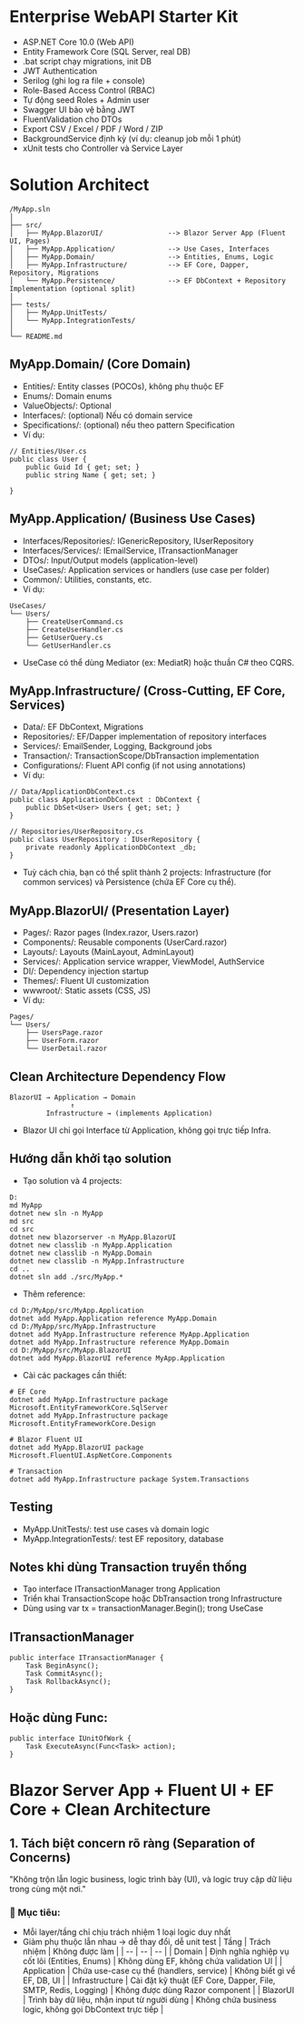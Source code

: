 # Enterprise WebAPI Starter Kit
+ ASP.NET Core 10.0 (Web API)
+ Entity Framework Core (SQL Server, real DB)
+ .bat script chạy migrations, init DB
+ JWT Authentication
+ Serilog (ghi log ra file + console)
+ Role-Based Access Control (RBAC)
+ Tự động seed Roles + Admin user
+ Swagger UI bảo vệ bằng JWT
+ FluentValidation cho DTOs
+ Export CSV / Excel / PDF / Word / ZIP
+ BackgroundService định kỳ (ví dụ: cleanup job mỗi 1 phút)
+ xUnit tests cho Controller và Service Layer

# Solution Architect
```
/MyApp.sln
│
├── src/
│   ├── MyApp.BlazorUI/                --> Blazor Server App (Fluent UI, Pages)
│   ├── MyApp.Application/             --> Use Cases, Interfaces
│   ├── MyApp.Domain/                  --> Entities, Enums, Logic
│   ├── MyApp.Infrastructure/          --> EF Core, Dapper, Repository, Migrations
│   └── MyApp.Persistence/             --> EF DbContext + Repository Implementation (optional split)
│
├── tests/
│   ├── MyApp.UnitTests/
│   └── MyApp.IntegrationTests/
│
└── README.md
```

## MyApp.Domain/ (Core Domain)
+ Entities/: Entity classes (POCOs), không phụ thuộc EF
+ Enums/: Domain enums
+ ValueObjects/: Optional
+ Interfaces/: (optional) Nếu có domain service
+ Specifications/: (optional) nếu theo pattern Specification
+ Ví dụ:
```
// Entities/User.cs
public class User {
    public Guid Id { get; set; }
    public string Name { get; set; }

}
```

## MyApp.Application/ (Business Use Cases)
+ Interfaces/Repositories/: IGenericRepository<T>, IUserRepository
+ Interfaces/Services/: IEmailService, ITransactionManager
+ DTOs/: Input/Output models (application-level)
+ UseCases/: Application services or handlers (use case per folder)
+ Common/: Utilities, constants, etc.
+ Ví dụ:
```
UseCases/
└── Users/
    ├── CreateUserCommand.cs
    ├── CreateUserHandler.cs
    ├── GetUserQuery.cs
    └── GetUserHandler.cs
```
+ UseCase có thể dùng Mediator (ex: MediatR) hoặc thuần C# theo CQRS.

## MyApp.Infrastructure/ (Cross-Cutting, EF Core, Services)
+ Data/: EF DbContext, Migrations
+ Repositories/: EF/Dapper implementation of repository interfaces
+ Services/: EmailSender, Logging, Background jobs
+ Transaction/: TransactionScope/DbTransaction implementation
+ Configurations/: Fluent API config (if not using annotations)
+ Ví dụ:
```
// Data/ApplicationDbContext.cs
public class ApplicationDbContext : DbContext {
    public DbSet<User> Users { get; set; }
}

// Repositories/UserRepository.cs
public class UserRepository : IUserRepository {
    private readonly ApplicationDbContext _db;
}
```
+ Tuỳ cách chia, bạn có thể split thành 2 projects: Infrastructure (for common services) và Persistence (chứa EF Core cụ thể).

## MyApp.BlazorUI/ (Presentation Layer)
+ Pages/: Razor pages (Index.razor, Users.razor)
+ Components/: Reusable components (UserCard.razor)
+ Layouts/: Layouts (MainLayout, AdminLayout)
+ Services/: Application service wrapper, ViewModel, AuthService
+ DI/: Dependency injection startup
+ Themes/: Fluent UI customization
+ wwwroot/: Static assets (CSS, JS)
+ Ví dụ:
```
Pages/
└── Users/
    ├── UsersPage.razor
    ├── UserForm.razor
    └── UserDetail.razor
```

## Clean Architecture Dependency Flow
```
BlazorUI → Application → Domain
               ↑
         Infrastructure → (implements Application)
```
+ Blazor UI chỉ gọi Interface từ Application, không gọi trực tiếp Infra.

## Hướng dẫn khởi tạo solution
+ Tạo solution và 4 projects:
```
D:
md MyApp
dotnet new sln -n MyApp
md src
cd src
dotnet new blazorserver -n MyApp.BlazorUI
dotnet new classlib -n MyApp.Application
dotnet new classlib -n MyApp.Domain
dotnet new classlib -n MyApp.Infrastructure
cd ..
dotnet sln add ./src/MyApp.*
```
+ Thêm reference:
```
cd D:/MyApp/src/MyApp.Application
dotnet add MyApp.Application reference MyApp.Domain
cd D:/MyApp/src/MyApp.Infrastructure
dotnet add MyApp.Infrastructure reference MyApp.Application
dotnet add MyApp.Infrastructure reference MyApp.Domain
cd D:/MyApp/src/MyApp.BlazorUI
dotnet add MyApp.BlazorUI reference MyApp.Application
```
+ Cài các packages cần thiết:
```
# EF Core
dotnet add MyApp.Infrastructure package Microsoft.EntityFrameworkCore.SqlServer
dotnet add MyApp.Infrastructure package Microsoft.EntityFrameworkCore.Design

# Blazor Fluent UI
dotnet add MyApp.BlazorUI package Microsoft.FluentUI.AspNetCore.Components

# Transaction
dotnet add MyApp.Infrastructure package System.Transactions
```

## Testing
+ MyApp.UnitTests/: test use cases và domain logic
+ MyApp.IntegrationTests/: test EF repository, database

## Notes khi dùng Transaction truyền thống
+ Tạo interface ITransactionManager trong Application
+ Triển khai TransactionScope hoặc DbTransaction trong Infrastructure
+ Dùng using var tx = transactionManager.Begin(); trong UseCase

## ITransactionManager
```
public interface ITransactionManager {
    Task BeginAsync();
    Task CommitAsync();
    Task RollbackAsync();
}
```

## Hoặc dùng Func<Task>:
```
public interface IUnitOfWork {
    Task ExecuteAsync(Func<Task> action);
}
```

# Blazor Server App + Fluent UI + EF Core + Clean Architecture

## 1. Tách biệt concern rõ ràng (Separation of Concerns)

"Không trộn lẫn logic business, logic trình bày (UI), và logic truy cập dữ liệu trong cùng một nơi."

### 🎯 Mục tiêu:
+ Mỗi layer/tầng chỉ chịu trách nhiệm 1 loại logic duy nhất
+ Giảm phụ thuộc lẫn nhau → dễ thay đổi, dễ unit test
| Tầng | Trách nhiệm | Không được làm |
| -- | -- | -- |
| Domain | Định nghĩa nghiệp vụ cốt lõi (Entities, Enums) | Không dùng EF, không chứa validation UI |
| Application | Chứa use-case cụ thể (handlers, service) | Không biết gì về EF, DB, UI |
| Infrastructure | Cài đặt kỹ thuật (EF Core, Dapper, File, SMTP, Redis, Logging) | Không được dùng Razor component |
| BlazorUI | Trình bày dữ liệu, nhận input từ người dùng | Không chứa business logic, không gọi DbContext trực tiếp |
